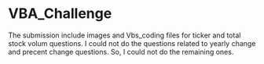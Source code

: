 # VBA_Challenge
The submission include images and Vbs_coding files for ticker and total stock volum questions.
I could not do the questions related to yearly change and precent change questions. So, I could not do the remaining ones.
